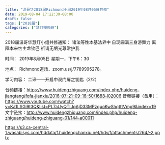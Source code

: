 ```yaml
---
title: "温哥华2018届Richmond小组2019年08月05日共修"
date: 2019-08-04 17:22:30-08:00
draft: false
tags: ["2018届"]
categories: ["慧灯禅修班"]
---
```

2018届温哥华慧灯小组共修通知：
诸法等性本基法界中
自现圆满三身游舞力
离障本来怙主龙钦巴
祈请无垢光尊常护我

时间：
2019年8月05日 星期一，下午6：30

地点：
Richmond道场、zoom.us/j/7789995278。

学习内容：
二谛——开启中观门扉之钥匙（2/2）

音频链接：https://www.huidengzhiguang.com/index.php/huideng-jiangtang/fofa-jianxiu/2016-07-21-09-16-50/1688-l02006
音频链接（备用）：https://www.youtube.com/watch?v=Ka1LSGi9t3Q&list=PL7aUyQTIJqAjD33MPzguoKwShqtttVmg9&index=19
文字链接：http://www.huidengzhiguang.com/index.php/huideng-zhiguang/huideng-zhiguang-01/144-a00011

 https://s3.ca-central-1.wasabisys.com/hddata/f.huidengchanxiu.net/hdv/f/attachments/264/-2.pptx
